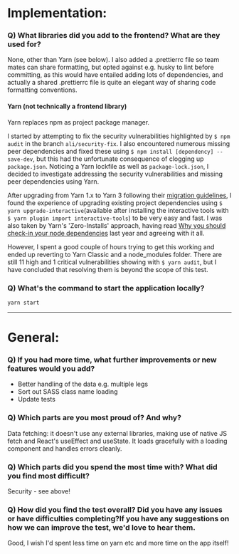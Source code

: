 # Implementation:

### Q) What libraries did you add to the frontend? What are they used for?

None, other than Yarn (see below). I also added a .prettierrc file so team mates can share formatting, but opted against e.g. husky to lint before committing, as this would have entailed adding lots of dependencies, and actually a shared .prettierrc file is quite an elegant way of sharing code formatting conventions.

#### Yarn (not technically a frontend library)
Yarn replaces npm as project package manager.

I started by attempting to fix the security vulnerabilities highlighted by `$ npm audit` in the branch `ali/security-fix`. I also encountered numerous missing peer dependencies and fixed these using `$ npm install [dependency] --save-dev`, but this had the unfortunate consequence of clogging up `package.json`. Noticing a Yarn lockfile as well as `package-lock.json`, I decided to investigate addressing the security vulnerabilities and missing peer dependencies using Yarn. 

After upgrading from Yarn 1.x to Yarn 3 following their [migration guidelines](https://yarnpkg.com/getting-started/migration#step-by-step), I found the experience of upgrading existing project dependencies using `$ yarn upgrade-interactive`(available after installing the interactive tools with `$ yarn plugin import interactive-tools`) to be very easy and fast. I was also taken by Yarn's 'Zero-Installs' approach, having read [Why you should check-in your node dependencies](https://www.jackfranklin.co.uk/blog/check-in-your-node-dependencies/) last year and agreeing with it all.

However, I spent a good couple of hours trying to get this working and ended up reverting to Yarn Classic and a node_modules folder. There are still 11 high and 1 critical vulnerabilities showing with `$ yarn audit`, but I have concluded that resolving them is beyond the scope of this test.



### Q) What's the command to start the application locally?

`yarn start`

---

# General:

### Q) If you had more time, what further improvements or new features would you add?

* Better handling of the data e.g. multiple legs
* Sort out SASS class name loading
* Update tests

### Q) Which parts are you most proud of? And why?

Data fetching: it doesn't use any external libraries, making use of native JS fetch and React's useEffect and useState. It loads gracefully with a loading component and handles errors cleanly.

### Q) Which parts did you spend the most time with? What did you find most difficult?

Security - see above!

### Q) How did you find the test overall? Did you have any issues or have difficulties completing?If you have any suggestions on how we can improve the test, we'd love to hear them.

Good, I wish I'd spent less time on yarn etc and more time on the app itself!
